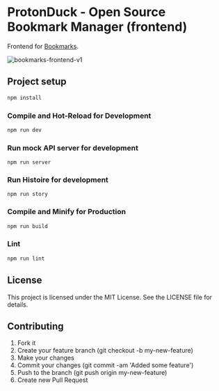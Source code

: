 # ProtonDuck - Open Source Bookmark Manager (frontend)

Frontend for [Bookmarks](https://github.com/protonduck/backend).

![bookmarks-frontend-v1](https://user-images.githubusercontent.com/1236892/209202687-4088fc5c-5eed-46ed-9f44-3dc4f085d68a.png)

## Project setup

```sh
npm install
```

### Compile and Hot-Reload for Development

```sh
npm run dev
```

### Run mock API server for development

```
npm run server
```

### Run Histoire for development

```
npm run story
```

### Compile and Minify for Production

```sh
npm run build
```

### Lint

```sh
npm run lint
```

## License

This project is licensed under the MIT License. See the LICENSE file for details.

## Contributing

1. Fork it
2. Create your feature branch (git checkout -b my-new-feature)
3. Make your changes
4. Commit your changes (git commit -am 'Added some feature')
5. Push to the branch (git push origin my-new-feature)
6. Create new Pull Request
